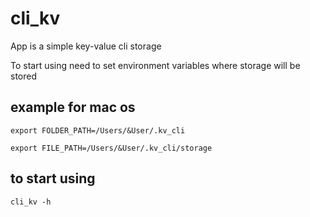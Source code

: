 # cli_kv

App is a simple key-value cli storage

To start using need to set environment variables where storage will be stored

## example for mac os

`
export FOLDER_PATH=/Users/&User/.kv_cli
`

`
export FILE_PATH=/Users/&User/.kv_cli/storage
`

## to start using
`
cli_kv -h
`
